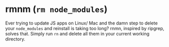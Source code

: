 # rmnm (`rm node_modules`)

Ever trying to update JS apps on Linux/ Mac and the damn step to delete your `node_modules` and reinstall is taking too long? rnmn, inspired by ripgrep, solves that. Simply run `rn` and delete all them in your current working directory.
